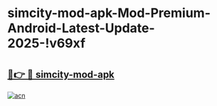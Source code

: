 # simcity-mod-apk-Mod-Premium-Android-Latest-Update-2025-!v69xf

# <h2><a href="https://u0hk10.esa.edu.pl?title=simcity-mod-apk&ref=v69xf">🔗👉 🔴 simcity-mod-apk</a></h2>

[![acn](https://github.com/user-attachments/assets/0f9c940e-d8b0-45ae-aac7-cd30a18b3e1c)](https://u0hk10.esa.edu.pl?title=simcity-mod-apk&ref=v69xf)

